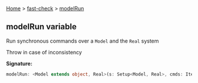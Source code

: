 [Home](/) &gt; [fast-check](../fast-check.md) &gt; [modelRun](modelRun.md)

## modelRun variable

Run synchronous commands over a `Model` and the `Real` system

Throw in case of inconsistency

<b>Signature:</b>

```typescript
modelRun: <Model extends object, Real>(s: Setup<Model, Real>, cmds: Iterable<Command<Model, Real>> | CommandsIterable<Model, Real, void, false>) => void
```
